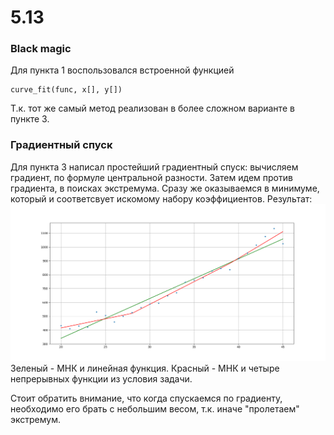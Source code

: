 # 5.13

### Black magic
Для пункта 1 воспользовался встроенной функцией
~~~
curve_fit(func, x[], y[])
~~~
Т.к. тот же самый метод реализован в более сложном варианте в пункте 3. 
### Градиентный спуск
Для пункта 3 написал простейший градиентный спуск:
вычисляем градиент, по формуле центральной разности. Затем идем против градиента, в поисках экстремума. Сразу же оказываемся в минимуме, который и соответсвует искомому набору коэффициентов. Результат:  ![GitHub Logo](https://github.com/Flammifer/Cmath/blob/master/5.13/Figure_1.png)
Зеленый - МНК и линейная функция. Красный - МНК и четыре непрерывных функции из условия задачи.

Стоит обратить внимание, что когда спускаемся по градиенту, необходимо его брать с небольшим весом, т.к. иначе "пролетаем" экстремум. 
